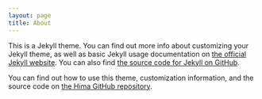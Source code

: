 ```yaml
---
layout: page
title: About
---
```


This is a Jekyll theme. You can find out more info about customizing your Jekyll theme, as well as basic Jekyll usage documentation on [the official Jekyll website](https://jekyllrb.com/). You can also find [the source code for Jekyll on GitHub](https://github.com/jekyll/jekyll).

You can find out how to use this theme, customization information, and the source code on [the Hima GitHub repository](https://github.com/brandoncardoso/hima).

